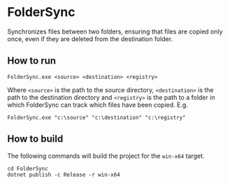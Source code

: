 # FolderSync

Synchronizes files between two folders, ensuring that files are copied only once, even if they are deleted from the destination folder.

## How to run

    FolderSync.exe <source> <destination> <registry>

Where `<source>` is the path to the source directory, `<destination>` is the path to the destination directory and `<registry>` is the path to a folder in which FolderSync can track which files have been copied. E.g.

    FolderSync.exe "c:\source" "c:\destination" "c:\registry"

## How to build

The following commands will build the project for the `win-x64` target.

    cd FolderSync
    dotnet publish -c Release -r win-x64
